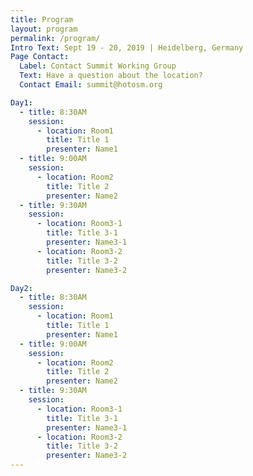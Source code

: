 ```yaml
---
title: Program
layout: program
permalink: /program/
Intro Text: Sept 19 - 20, 2019 | Heidelberg, Germany 
Page Contact:
  Label: Contact Summit Working Group
  Text: Have a question about the location?
  Contact Email: summit@hotosm.org

Day1:
  - title: 8:30AM
    session:
      - location: Room1
        title: Title 1
        presenter: Name1
  - title: 9:00AM
    session:
      - location: Room2
        title: Title 2
        presenter: Name2
  - title: 9:30AM
    session:
      - location: Room3-1
        title: Title 3-1
        presenter: Name3-1
      - location: Room3-2
        title: Title 3-2
        presenter: Name3-2

Day2:
  - title: 8:30AM
    session:
      - location: Room1
        title: Title 1
        presenter: Name1
  - title: 9:00AM
    session:
      - location: Room2
        title: Title 2
        presenter: Name2
  - title: 9:30AM
    session:
      - location: Room3-1
        title: Title 3-1
        presenter: Name3-1
      - location: Room3-2
        title: Title 3-2
        presenter: Name3-2
---
```

